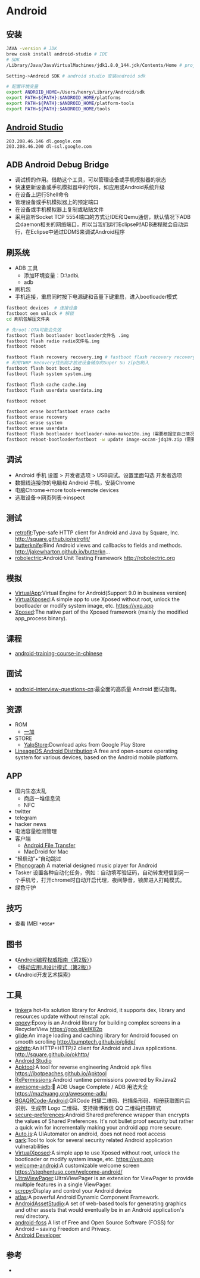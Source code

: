 # Android

## 安装

```sh
JAVA -version # JDK
brew cask install android-studio # IDE
# SDK
/Library/Java/JavaVirtualMachines/jdk1.8.0_144.jdk/Contents/Home # project Defaults Project Structure JDK location

Setting->Android SDK # android studio 安装android sdk

# 配置环境变量
export ANDROID_HOME=/Users/henry/Library/Android/sdk
export PATH=${PATH}:$ANDROID_HOME/platforms
export PATH=${PATH}:$ANDROID_HOME/platform-tools
export PATH=${PATH}:$ANDROID_HOME/tools
```

## [Android Studio](http://www.android-studio.org/)

```
203.208.46.146 dl.google.com
203.208.46.200 dl-ssl.google.com
```

## ADB Android Debug Bridge

* 调试桥的作用。借助这个工具，可以管理设备或手机模拟器的状态
* 快速更新设备或手机模拟器中的代码，如应用或Android系统升级
* 在设备上运行Shell命令
* 管理设备或手机模拟器上的预定端口
* 在设备或手机模拟器上复制或粘贴文件
* 采用监听Socket TCP 5554端口的方式让IDE和Qemu通信，默认情况下ADB会daemon相关的网络端口，所以当我们运行Eclipse时ADB进程就会自动运行，在Eclipse中通过DDMS来调试Android程序

## 刷系统

* ADB 工具
  - 添加环境变量：D:\adb\
  - adb
* 刷机包
* 手机连接，重启同时按下电源键和音量下键重启，进入bootloader模式

```sh
fastboot devices  # 连接设备
fastboot oem unlock # 解锁
cd 刷机包解压文件夹

# 先root：OTA可能会失效
fastboot flash bootloader bootloader文件名 .img
fastboot flash radio radio文件名.img
fastboot reboot

fastboot flash recovery recovery.img # fastboot flash recovery recovery.img  可以刷TWRP
# 利用TWRP Recovery找到刚才放进设备储存的Super Su zip包刷入
fastboot flash boot boot.img
fastboot flash system system.img

fastboot flash cache cache.img
fastboot flash userdata userdata.img

fastboot reboot

fastboot erase bootfastboot erase cache
fastboot erase recovery
fastboot erase system
fastboot erase userdata
fastboot flash bootloader bootloader-mako-makoz10o.img（需要根据您自己情况换img名）
fastboot reboot-bootloaderfastboot -w update image-occam-jdq39.zip（需要根据您自己情况换.zip名）
```

## 调试

* Android 手机 设置 > 开发者选项 > USB调试。设置里面勾选 开发者选项
* 数据线连接你的电脑和 Android 手机，安装Chrome
* 电脑Chrome->more tools->remote devices
* 选取设备->网页列表->inspect

## 测试

* [retrofit](https://github.com/square/retrofit):Type-safe HTTP client for Android and Java by Square, Inc. <http://square.github.io/retrofit/>
* [butterknife](https://github.com/JakeWharton/butterknife):Bind Android views and callbacks to fields and methods. <http://jakewharton.github.io/butterkn>…
* [robolectric](https://github.com/robolectric/robolectric):Android Unit Testing Framework <http://robolectric.org>

## 模拟

* [VirtualApp](https://github.com/asLody/VirtualApp):Virtual Engine for Android(Support 9.0 in business version)
* [VirtualXposed](https://github.com/android-hacker/VirtualXposed):A simple app to use Xposed without root, unlock the bootloader or modify system image, etc. <https://vxp.app>
* [Xposed](https://github.com/rovo89/Xposed):The native part of the Xposed framework (mainly the modified app_process binary).

## 课程

* [android-training-course-in-chinese](https://github.com/kesenhoo/android-training-course-in-chinese)

## 面试

* [android-interview-questions-cn](https://github.com/stormzhang/android-interview-questions-cn):最全面的高质量 Android 面试指南。

## 资源

* ROM
  - [一加](https://www.oneplus.com/)
* STORE
  - [YalpStore](https://github.com/yeriomin/YalpStore):Download apks from Google Play Store
* [LineageOS Android Distribution](https://lineageos.org/):A free and open-source operating system for various devices, based on the Android mobile platform.

## APP

* 国内生态太乱
  - 商店一堆信息流
  - NFC
* twitter
* telegram
* hacker news
* 电池容量检测管理
* 客户端
  - [Android File Transfer](https://dl.google.com/dl/androidjumper/mtp/current/AndroidFileTransfer.dmg)
  - MacDroid for Mac
* “轻启动”+“自动跳过
* [Phonograph](https://github.com/kabouzeid/Phonograph) A material designed music player for Android
* Tasker 设置各种自动化任务，例如：自动填写验证码，自动转发短信到另一个手机号，打开chrome时自动开启代理，夜间静音，锁屏进入打盹模式。
* 绿色守护

## 技巧

* 查看 IMEI `*#06#*`

## 图书

* 《[Android编程权威指南（第2版）](https://www.amazon.cn/gp/product/B01FSXCBOQ)》
* 《[移动应用UI设计模式（第2版）](https://www.amazon.cn/gp/product/B00SFZGX08)》
* 《Android开发艺术探索》

## 工具

* [tinker](https://github.com/Tencent/tinker)a hot-fix solution library for Android, it supports dex, library and resources update without reinstall apk.
* [epoxy](https://github.com/airbnb/epoxy):Epoxy is an Android library for building complex screens in a RecyclerView <https://goo.gl/eIK82p>
* [glide](https://github.com/bumptech/glide):An image loading and caching library for Android focused on smooth scrolling <http://bumptech.github.io/glide/>
* [okhttp](https://github.com/square/okhttp):An HTTP+HTTP/2 client for Android and Java applications. <http://square.github.io/okhttp/>
* [Android Studio](http://www.android-studio.org/)
* [Apktool](https://github.com/iBotPeaches/Apktool):A tool for reverse engineering Android apk files <https://ibotpeaches.github.io/Apktool>
* [RxPermissions](https://github.com/tbruyelle/RxPermissions):Android runtime permissions powered by RxJava2
* [awesome-adb](https://github.com/mzlogin/awesome-adb):🍭 ADB Usage Complete / ADB 用法大全 <https://mazhuang.org/awesome-adb/>
* [BGAQRCode-Android](https://github.com/bingoogolapple/BGAQRCode-Android):QRCode 扫描二维码、扫描条形码、相册获取图片后识别、生成带 Logo 二维码、支持微博微信 QQ 二维码扫描样式
* [secure-preferences](https://github.com/scottyab/secure-preferences):Android Shared preference wrapper than encrypts the values of Shared Preferences. It's not bullet proof security but rather a quick win for incrementally making your android app more secure.
* [Auto.js](https://github.com/hyb1996/Auto.js):A UiAutomator on android, does not need root access
* [qark](https://github.com/linkedin/qark):Tool to look for several security related Android application vulnerabilities
* [VirtualXposed](https://github.com/android-hacker/VirtualXposed):A simple app to use Xposed without root, unlock the bootloader or modify system image, etc. <https://vxp.app>
* [welcome-android](https://github.com/stephentuso/welcome-android):A customizable welcome screen <https://stephentuso.com/welcome-android/>
* [UltraViewPager](https://github.com/alibaba/UltraViewPager):UltraViewPager is an extension for ViewPager to provide multiple features in a single ViewPager.
* [scrcpy](https://github.com/Genymobile/scrcpy):Display and control your Android device
* [atlas](https://github.com/alibaba/atlas):A powerful Android Dynamic Component Framework.
* [AndroidAssetStudio](https://github.com/romannurik/AndroidAssetStudio):A set of web-based tools for generating graphics and other assets that would eventually be in an Android application's res/ directory.
* [android-foss](https://github.com/offa/android-foss) A list of Free and Open Source Software (FOSS) for Android – saving Freedom and Privacy.
* [Android Developer](https://roadmap.sh/android)

## 参考

* [](https://source.android.com/)
